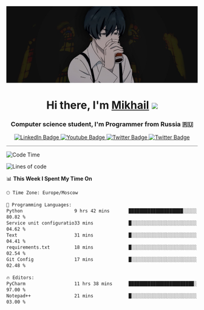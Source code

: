 <div>
  <div align="center">
    <img src="img/banner.jpg"/>
    <h1 align="center">Hi there, I'm <a href="https://github.com/Angeloffy" target="_blank">Mikhail</a> 
    <img src="https://github.com/blackcater/blackcater/raw/main/images/Hi.gif" height="32"/></h1>
  </div>

  <h3 align="center">Computer science student, I'm Programmer from Russia 🇷🇺</h3>
  <div id="badges" align="center">
    <a href="https://t.me/angeloffy">
      <img src="https://img.shields.io/badge/Telegram-2CA5E0?style=for-the-badge&logo=telegram&logoColor=white" alt="LinkedIn Badge"/>
    </a>
    <a href="https://www.youtube.com/channel/UCEL3-LeG0U1_2Ji9XXcPhkQ">
      <img src="https://img.shields.io/badge/YouTube-red?style=for-the-badge&logo=youtube&logoColor=white" alt="Youtube Badge"/>
    </a>
    <a href="mailto:angeloffy.work@gmail.com">
      <img src="https://img.shields.io/badge/Gmail-D14836?style=for-the-badge&logo=gmail&logoColor=white" alt="Twitter Badge"/>
    </a>
    <a href="https://discordapp.com/users/949624873649582121">
      <img src="https://img.shields.io/badge/Discord-7289DA?style=for-the-badge&logo=discord&logoColor=white" alt="Twitter Badge"/>
    </a>
</div>
 
 <hr style="height:1px; color:black; background-color:gray"> 
  
<!--START_SECTION:waka-->
![Code Time](http://img.shields.io/badge/Code%20Time-187%20hrs%2046%20mins-blue)

![Lines of code](https://img.shields.io/badge/From%20Hello%20World%20I%27ve%20Written-30.7%20thousand%20lines%20of%20code-blue)

📊 **This Week I Spent My Time On** 

```text
🕑︎ Time Zone: Europe/Moscow

💬 Programming Languages: 
Python                   9 hrs 42 mins       ████████████████████░░░░░   80.82 % 
Service unit configuratio33 mins             █░░░░░░░░░░░░░░░░░░░░░░░░   04.62 % 
Text                     31 mins             █░░░░░░░░░░░░░░░░░░░░░░░░   04.41 % 
requirements.txt         18 mins             █░░░░░░░░░░░░░░░░░░░░░░░░   02.54 % 
Git Config               17 mins             █░░░░░░░░░░░░░░░░░░░░░░░░   02.48 % 

🔥 Editors: 
PyCharm                  11 hrs 38 mins      ████████████████████████░   97.00 % 
Notepad++                21 mins             █░░░░░░░░░░░░░░░░░░░░░░░░   03.00 % 
```


<!--END_SECTION:waka-->
